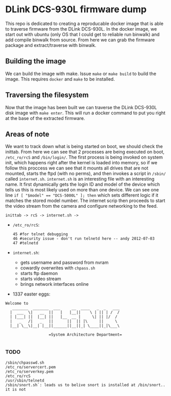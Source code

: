 # DLink DCS-930L firmware dump
This repo is dedicated to creating a reproducable docker image that is able to
traverse firmware from the DLink DCS-930L. In the docker image, we start out
with ubuntu (only OS that I could get to reliable run binwalk) and add compile
binwalk from source. From here we can grab the firmware package and
extract/traverse with binwalk.

## Building the image
We can build the image with make. Issue `make` or `make build` to build the
image. This requires `docker` and `make` to be installed.

## Traversing the filesystem
Now that the image has been built we can traverse the DLink DCS-930L disk image
with `make enter`. This will run a docker command to put you right at the base
of the extracted firmware.

## Areas of note
We want to track down what is being started on boot, we should check the
inittab. From here we can see that 2 processes are being executed on boot,
`/etc_ro/rcS` and `/bin/login/`. The first process is being invoked on system
init, which happens right after the kernel is loaded into memory, so if we
follow this proccess we can see that it mounts all drives that are not mounted,
starts the ftpd (with no perms), and then invokes a script in `/sbin/` called 
`internet.sh`. `internet.sh` is an interesting file with an interesting name. It first
dynamically gets the login ID and model of the device which tells us this is
most likely used on more than one device.  We can see one line `if [ "$model" ==
"DCS-5000L" ]; then` which sets different logic if it matches the stored model
number. The internet scrip then proceeds to start the video stream from the
camera and configure networking to the feed.

```
inittab -> rcS -> internet.sh ->
```

- `/etc_ro/rcS`:
  ```
  45 #for telnet debugging
  46 #security issue - don't run telnetd here -- andy 2012-07-03
  47 #telnetd
  ```

- `internet.sh`: 
  - gets username and password from nvram
  - cowardly overwrites with `chpass.sh`
  - starts ftp daemon
  - starts video stream
  - brings network interfaces online

- 1337 easter eggs:
```
Welcome to  
   _______  _______  ___     __  ____   _  _   ___  
  |  ___  \|   __  ||   |   |__||    \ | || | /  /  
  | |___| ||  |__| ||   |__  __ |     \| || |/  /  
  |   _   /|   _   ||      ||  || |\     ||     \  
  |__| \__\|__| |__||______||__||_| \____||_|\___\  
   
                   =System Architecture Department=  
  
```

### TODO

```
/sbin/chpasswd.sh  
/etc_ro/servercert.pem  
/etc_ro/serverkey.pem  
/etc_ro/rcS  
/usr/sbin/telnetd  
/sbin/snort.sh`: leads us to belive snort is installed at /bin/snort.. it is not  
```
